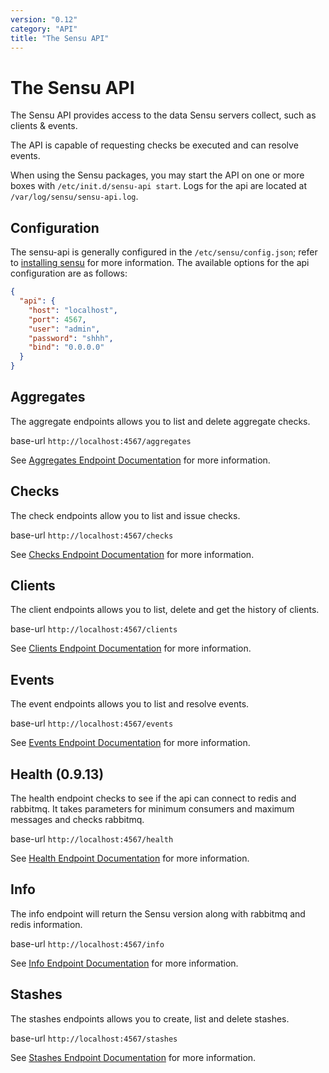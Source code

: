 ```yaml
---
version: "0.12"
category: "API"
title: "The Sensu API"
---
```


# The Sensu API

The Sensu API provides access to the data Sensu servers collect, such as clients & events.

The API is capable of requesting checks be executed and can resolve events.

When using the Sensu packages, you may start the API on one or more boxes with `/etc/init.d/sensu-api start`.  Logs for the api are located at `/var/log/sensu/sensu-api.log`.

## Configuration

The sensu-api is generally configured in the `/etc/sensu/config.json`; refer to [installing sensu](installing_sensu) for more information.  The available options for the api configuration are as follows:

~~~ json
{
  "api": {
    "host": "localhost",
    "port": 4567,
    "user": "admin",
    "password": "shhh",
    "bind": "0.0.0.0"
  }
}
~~~

## Aggregates

The aggregate endpoints allows you to list and delete aggregate checks.

base-url `http://localhost:4567/aggregates`

See [Aggregates Endpoint Documentation](api-aggregates) for more information.

## Checks

The check endpoints allow you to list and issue checks.

base-url `http://localhost:4567/checks`

See [Checks Endpoint Documentation](api-checks) for more information.

## Clients

The client endpoints allows you to list, delete and get the history of clients.

base-url `http://localhost:4567/clients`

See [Clients Endpoint Documentation](api-clients) for more information. 

## Events

The event endpoints allows you to list and resolve events.

base-url `http://localhost:4567/events`

See [Events Endpoint Documentation](api-events) for more information.

## Health (0.9.13)

The health endpoint checks to see if the api can connect to redis and rabbitmq.  It takes parameters for minimum consumers and maximum messages and checks rabbitmq.

base-url `http://localhost:4567/health`

See [Health Endpoint Documentation](api-health) for more information.

## Info

The info endpoint will return the Sensu version along with rabbitmq and redis information.

base-url `http://localhost:4567/info`

See [Info Endpoint Documentation](api-info) for more information.

## Stashes

The stashes endpoints allows you to create, list and delete stashes.

base-url `http://localhost:4567/stashes`

See [Stashes Endpoint Documentation](api-stashes) for more information.

